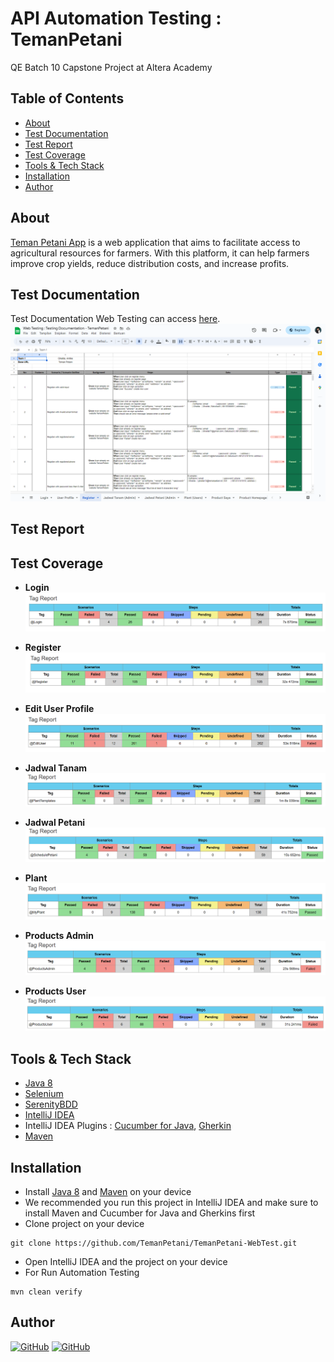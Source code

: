 # API Automation Testing : TemanPetani

QE Batch 10 Capstone Project at Altera Academy

## Table of Contents

- [About](#about)
- [Test Documentation](#test-documentation)
- [Test Report](#test-report)
- [Test Coverage](#test-coverage)
- [Tools & Tech Stack](#tools--techstack)
- [Installation](#installation)
- [Author](#author)

## About

[Teman Petani App](https://teman-petani-web.vercel.app/) is a web application that aims to facilitate access to agricultural resources for farmers. With this platform, it can help farmers improve crop yields, reduce distribution costs, and increase profits.

## Test Documentation

Test Documentation Web Testing can access [here](https://docs.google.com/spreadsheets/d/1HxIm0A0Ox-4vBJg3HbHxuppSuqoqwjwuUPNeZeDZaak/edit?usp=sharing).
![test-documentation.png](src/main/resources/test-report/test-documentation.png)

## Test Report

## Test Coverage
- **Login**
![report-login](src/main/resources/test-report/report-login.png)

- **Register** 
![report-register](src/main/resources/test-report/report-register.png)

- **Edit User Profile**
![report-edituser](src/main/resources/test-report/report-edituser.png)

- **Jadwal Tanam**
![report-jadwaltanam](src/main/resources/test-report/report-jadwaltanam.png)

- **Jadwal Petani**
![report-jadwalpetani](src/main/resources/test-report/report-jadwalpetani.png)

- **Plant**
![report-plant](src/main/resources/test-report/report-plant.png)

- **Products Admin**
![report-productsadmin](src/main/resources/test-report/report-productsadmin.png)

- **Products User**
![report-productsuser](src/main/resources/test-report/report-productsuser.png)

## Tools & Tech Stack
- [Java 8](https://www.oracle.com/java/technologies/downloads/#java8)
- [Selenium](https://www.selenium.dev/)
- [SerenityBDD](https://serenity-bdd.info/)
- [IntelliJ IDEA](https://www.jetbrains.com/idea/download/)
- IntelliJ IDEA Plugins :  [Cucumber for Java](https://plugins.jetbrains.com/plugin/7212-cucumber-for-java), [Gherkin](https://plugins.jetbrains.com/plugin/9164-gherkin)
- [Maven](https://maven.apache.org/download.cgi)

## Installation
- Install  [Java 8](https://www.oracle.com/java/technologies/downloads/#java8) and [Maven](https://maven.apache.org/download.cgi) on your device
- We recommended you run this project in IntelliJ IDEA and make sure to install Maven and Cucumber for Java and Gherkins first
- Clone project on your device
```
git clone https://github.com/TemanPetani/TemanPetani-WebTest.git
```
- Open IntelliJ IDEA and the project on your device
- For Run Automation Testing
```
mvn clean verify
```

## Author

[![GitHub](https://img.shields.io/badge/Ghalda-%23121011.svg?style=for-the-badge&logo=github&logoColor=white)](https://github.com/ghalda)
[![GitHub](https://img.shields.io/badge/Zuniantika-%23121011.svg?style=for-the-badge&logo=github&logoColor=white)](https://github.com/Zuniantika)